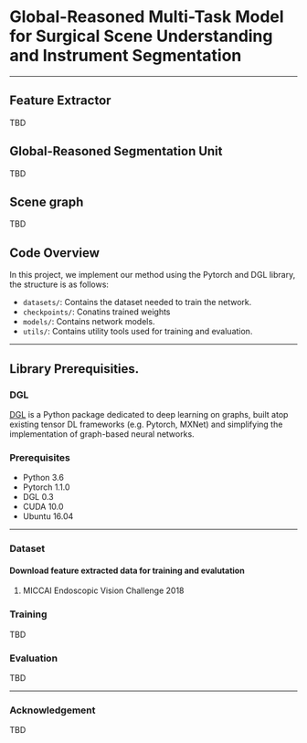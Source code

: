 # Global-Reasoned Multi-Task Model for Surgical Scene Understanding and Instrument Segmentation

---


<!---------------------------------------------------------------------------------------------------------------->
## Feature Extractor
TBD
<!---------------------------------------------------------------------------------------------------------------->
## Global-Reasoned Segmentation Unit
TBD
<!---------------------------------------------------------------------------------------------------------------->
## Scene graph
<!---------------------------------------------------------------------------------------------------------------->
TBD
<!---------------------------------------------------------------------------------------------------------------->

## Code Overview
<!---------------------------------------------------------------------------------------------------------------->
In this project, we implement our method using the Pytorch and DGL library, the structure is as follows: 

- `datasets/`: Contains the dataset needed to train the network.
- `checkpoints/`: Conatins trained weights
- `models/`: Contains network models.
- `utils/`: Contains utility tools used for training and evaluation.

---

## Library Prerequisities.

### DGL
<a href='https://docs.dgl.ai/en/latest/install/index.html'>DGL</a> is a Python package dedicated to deep learning on graphs, built atop existing tensor DL frameworks (e.g. Pytorch, MXNet) and simplifying the implementation of graph-based neural networks.

### Prerequisites
- Python 3.6
- Pytorch 1.1.0
- DGL 0.3
- CUDA 10.0
- Ubuntu 16.04

---
### Dataset
#### Download feature extracted data for training and evalutation
1. MICCAI Endoscopic Vision Challenge 2018

### Training
TBD

### Evaluation
TBD

---
### Acknowledgement
TBD